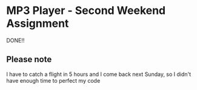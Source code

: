 # MP3 Player - Second Weekend Assignment
DONE!!

## Please note
I have to catch a flight in 5 hours and I come back next Sunday, so I didn't have enough time to perfect my code
